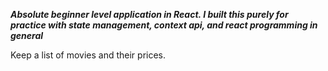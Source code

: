 ***Absolute beginner level application in React.  I built this purely for practice with state management, context api, and react programming in general***

Keep a list of movies and their prices.
